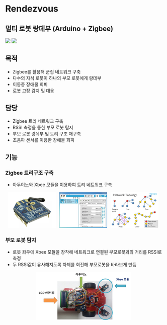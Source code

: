 # Rendezvous

## 멀티 로봇 랑데부 (Arduino + Zigbee)
<div>
<img src="https://img.shields.io/badge/Arduino-00979D?style=for-the-badge&logo=Arduino&logoColor=white"/>
<img src="https://img.shields.io/badge/Zigbee-EB0443?style=for-the-badge&logo=Zigbee&logoColor=white"/>
</div>

## 목적
- Zigbee를 활용해 군집 네트워크 구축
- 다수의 자식 로봇이 하나의 부모 로봇에게 랑데부
- 이동중 장애물 회피
- 로봇 고장 감지 및 대응

## 담당
- Zigbee 트리 네트워크 구축 
- RSSI 측정을 통한 부모 로봇 탐지
- 부모 로봇 랑데부 및 트리 구조 재구축
- 초음파 센서를 이용한 장애물 회피

## 기능

### Zigbee 트리구조 구축
- 아두이노와 Xbee 모듈을 이용하여 트리 네트워크 구축
<div align="center">
<img src="https://github.com/cjk09083/Rendezvous/blob/main/사진%26영상/Xbee.jpg" width="30%"/> &nbsp;
<img src="https://github.com/cjk09083/Rendezvous/blob/main/사진%26영상/XCTU.jpg" width="30%"/> &nbsp;
<img src="https://github.com/cjk09083/Rendezvous/blob/main/사진%26영상/Zigbee%20네트워크.jpg" width="30%"/> &nbsp;
</div>


### 부모 로봇 탐지
- 로봇 좌우에 Xbee 모듈을 장착해 네트워크로 연결된 부모로봇과의 거리를 RSSI로 측정
- 두 RSSI값이 유사해지도록 차체를 회전해 부모로봇을 바라보게 만듬
<div align="center">
<img src="https://github.com/cjk09083/Rendezvous/blob/main/사진%26영상/로봇%20조감도.png" width="60%"/> &nbsp;
</div>



